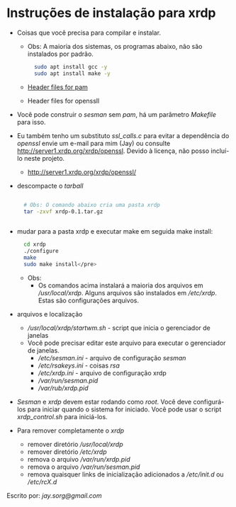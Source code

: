 <div class="header" id="myHeader">
  <div class="navbar" w3-include-html="/menu.inc"> </div>
</div>
<div class="title"><script> document.write(document.title);</script></div>  
<main>
<!-- markdownlint-disable-next-line -->
<span id="topo"><span>

# Instruções de instalação para xrdp

* Coisas que você precisa para compilar e instalar.
  * Obs: A maioria dos sistemas, os programas abaixo, não são instalados por padrão.

    ```bash
      sudo apt install gcc -y
      sudo apt install make -y

    ```

  * [Header files for pam](https://pubs.opengroup.org/onlinepubs/8329799/apdxa.htm)
  * Header files for openssll

* Você pode construir o _sesman_ sem _pam_, há um parâmetro _Makefile_ para isso.
* Eu também tenho um substituto _ssl_calls.c_ para evitar a dependência do _openssl_ envie um e-mail para mim (Jay) ou consulte http://server1.xrdp.org/xrdp/openssl. Devido à licença, não posso incluí-lo neste projeto.
  * <http://server1.xrdp.org/xrdp/openssl/>

* descompacte o _tarball_

  ```bash

    # Obs: O comando abaixo cria uma pasta xrdp
    tar -zxvf xrdp-0.1.tar.gz 
     
  
  ```

* mudar para a pasta xrdp e executar make em seguida make install:
  
  ```bash
    cd xrdp
    ./configure
    make
    sudo make install</pre>
  ```

  * Obs:
    * Os comandos acima instalará a maioria dos arquivos em _/usr/local/xrdp_. Alguns arquivos são instalados em _/etc/xrdp_. Estas são configurações arquivos.

* arquivos e localização
  * _/usr/local/xrdp/startwm.sh_ - script que inicia o gerenciador de janelas
  * Você pode precisar editar este arquivo para executar o gerenciador de janelas.
    * _/etc/sesman.ini_ - arquivo de configuração _sesman_
    * _/etc/rsakeys.ini_ - coisas _rsa_
    * _/etc/xrdp.ini_ - arquivo de configuração xrdp
    * _/var/run/sesman.pid_
    * _/var/rub/xrdp.pid_

* _Sesman_ e _xrdp_ devem estar rodando como _root_. Você deve configurá-los para iniciar quando o sistema for iniciado. Você pode usar o script _xrdp_control.sh_ para iniciá-los.

* Para remover completamente o _xrdp_
  * remover diretório _/usr/local/xrdp_
  * remover diretório _/etc/xrdp_
  * remova o arquivo _/var/run/xrdp.pid_
  * remova o arquivo _/var/run/sesman.pid_
  * remova quaisquer links de inicialização adicionados a _/etc/init.d_ ou _/etc/rcX.d_
  
Escrito por: _jay.sorg@gmail.com_

</main>

<!-- markdownlint-disable-next-line -->
<script>  includeHTML(); FixHeader(window,"myHeader"); </script>
